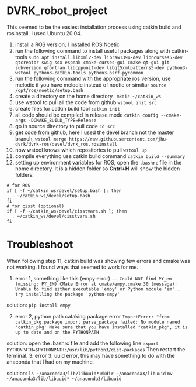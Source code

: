 # DVRK_robot_project
This seemed to be the easiest installation process using catkin build and rosinstall. I used Ubuntu 20.04. 
1. install a ROS version, I installed ROS Noetic 
2. run the following command to install useful packages along with catkin-tools ```sudo apt install libxml2-dev libraw1394-dev libncurses5-dev qtcreator swig sox espeak cmake-curses-gui cmake-qt-gui git subversion gfortran libcppunit-dev libqt5xmlpatterns5-dev python3-wstool python3-catkin-tools python3-osrf-pycommon```
3. run the following command with the appropriate ros version, use melodic if you have melodic instead of noetic or similiar ```source /opt/ros/noetic/setup.bash```
4. create a directory on the home directory ```
mkdir ~/catkin_ws```
5. use wstool to pull all the code from github ```wstool init src```
6. create files for catkin build tool ```catkin init```
7. all code should be compiled in release mode ```catkin config --cmake-args -DCMAKE_BUILD_TYPE=Release```
8. go in source directory to pull code ```cd src```
9. get code from github, here I used the devel branch not the master branch, ```wstool merge https://raw.githubusercontent.com/jhu-dvrk/dvrk-ros/devel/dvrk_ros.rosinstall```
10. now wstool knows which repositories to pull ```wstool up```
11. compile everything use catkin build command ```catkin build --summary```
12. setting up environment variables for ROS, open the ```.bashrc``` file in the home directory. It is a hidden folder so **Cntrl+H** will show the hidden folders. 
```
# for ROS
if [ -f ~/catkin_ws/devel/setup.bash ]; then
  . ~/catkin_ws/devel/setup.bash
fi
# for cisst (optional)
if [ -f ~/catkin_ws/devel/cisstvars.sh ]; then
  . ~/catkin_ws/devel/cisstvars.sh
fi
```

# Troubleshoot 
When following step 11, catkin build was showing few errors and cmake was not working. I found ways that seemed to work for me. 
1. error 1, something like this (empy error)
```-- Could NOT find PY_em (missing: PY_EM) CMake Error at cmake/empy.cmake:30 (message): Unable to find either executable 'empy' or Python module 'em'...  try installing the package 'python-empy'```

solution: ```pip install empy```

2. error 2, python path cataking package error
```ImportError: "from catkin_pkg.package import parse_package failed: No module named 'catkin_pkg' Make sure that you have installed "catkin_pkg", it is up to date and on the PYTHONPATH```

solution: open the .bashrc file and add the following line
```export PYTHONPATH=$PYTHONPATH:/usr/lib/python3/dist-packages```
Then restart the terminal. 
3. error 3: uuid error, this may have something to do with the anaconda that I had on my machine, 

solution: 
```ls ~/anaconda3/lib/libuuid*```
```mkdir ~/anaconda3/libuuid```
```mv ~/anaconda3/lib/libuuid* ~/anaconda3/libuuid```
